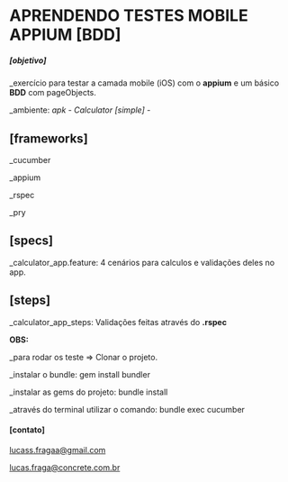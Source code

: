 # APRENDENDO TESTES MOBILE APPIUM [BDD]

##### [objetivo]
_exercício para testar a camada mobile (iOS) com o **appium** e um básico **BDD** com pageObjects.

_ambiente: *apk - Calculator [simple] -*

## [frameworks]

_cucumber

_appium

_rspec

_pry


## [specs]
_calculator_app.feature: 4 cenários para calculos e validações deles no app.

## [steps]
_calculator_app_steps: Validações feitas através do **.rspec**

**OBS:**

_para rodar os teste => Clonar o projeto.

_instalar o bundle: gem install bundler

_instalar as gems do projeto: bundle install

_através do terminal utilizar o comando: bundle exec cucumber

#### [contato]

lucass.fragaa@gmail.com

lucas.fraga@concrete.com.br